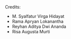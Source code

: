 Credits:

- M. Syalfatur Virga Hidayat
- Rama Apryan Lokanantha
- Reyhan Aditya Dwi Ananda
- Risa Augusta Murti
